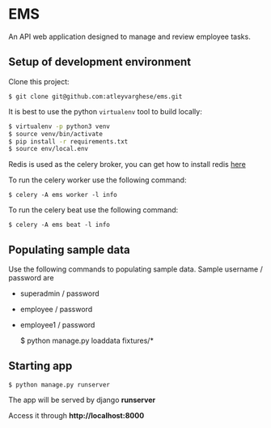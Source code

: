 # EMS
An API web application designed to manage and review employee tasks.

## Setup of development environment

Clone this project:

    $ git clone git@github.com:atleyvarghese/ems.git

It is best to use the python `virtualenv` tool to build locally:

```sh
$ virtualenv -p python3 venv
$ source venv/bin/activate
$ pip install -r requirements.txt
$ source env/local.env
```

Redis is used as the celery broker, you can get how to install redis [here](https://www.digitalocean.com/community/tutorials/how-to-install-and-secure-redis-on-ubuntu-18-04)

To run the celery worker use the following command:

    $ celery -A ems worker -l info

To run the celery beat use the following command:

    $ celery -A ems beat -l info


## Populating sample data
Use the following commands to populating sample data.
Sample username / password are
* superadmin / password
* employee / password
* employee1 / password


    $ python manage.py loaddata fixtures/*


## Starting app

    $ python manage.py runserver

The app will be served by django **runserver**

Access it through **http://localhost:8000**
